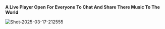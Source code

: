 **A Live Player Open For Everyone To Chat And Share There Music To The World**

![Shot-2025-03-17-212555](https://github.com/user-attachments/assets/0ce91d97-63e7-482e-ab57-f8c7d19a2f89)
